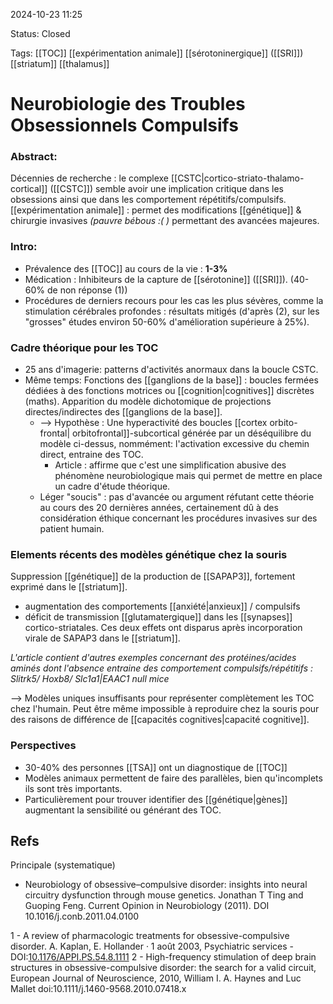 2024-10-23 11:25

Status: Closed 

Tags:  [[TOC]] [[expérimentation animale]] [[sérotoninergique]] ([[SRI]]) [[striatum]] [[thalamus]] 

# Neurobiologie des Troubles Obsessionnels Compulsifs
### Abstract: 
Décennies de recherche : le complexe [[CSTC|cortico-striato-thalamo-cortical]] ([[CSTC]]) semble avoir une implication critique dans les obsessions ainsi que dans les comportement répétitifs/compulsifs. 
[[expérimentation animale]] : permet des modifications [[génétique]] & chirurgie invasives *(pauvre bébous :( )* permettant des avancées majeures. 

### Intro:
- Prévalence des [[TOC]] au cours de la vie : **1-3%** 
- Médication : Inhibiteurs de la capture de [[sérotonine]] ([[SRI]]). (40-60% de non réponse (1))
- Procédures de derniers recours pour les cas les plus sévères, comme la stimulation cérébrales profondes : résultats mitigés (d'après (2), sur les "grosses" études environ 50-60% d'amélioration supérieure à 25%). 
### Cadre théorique pour les TOC

- 25 ans d'imagerie: patterns d'activités anormaux dans la boucle CSTC. 
- Même temps: Fonctions des [[ganglions de la base]] : boucles fermées dédiées à des fonctions motrices ou [[cognition|cognitives]] discrètes (maths).  Apparition du modèle dichotomique de projections directes/indirectes des [[ganglions de la base]]. 
	- --> Hypothèse :  Une hyperactivité des boucles [[cortex orbito-frontal| orbitofrontal]]-subcortical générée par un déséquilibre du modèle ci-dessus, nommément: l'activation excessive  du chemin direct, entraine des TOC.
		* Article : affirme que c'est une simplification abusive des phénomène neurobiologique mais qui permet de mettre en place un cadre d'étude théorique. 
	* Léger "soucis" : pas d'avancée ou argument réfutant cette théorie au cours des 20 dernières années, certainement dû à des considération éthique concernant les procédures invasives sur des patient humain.
### Elements récents des modèles génétique chez la souris
Suppression [[génétique]] de la production de [[SAPAP3]], fortement exprimé dans le [[striatum]]. 
- augmentation des comportements [[anxiété|anxieux]] / compulsifs
- déficit de transmission [[glutamatergique]] dans les [[synapses]] cortico-striatales.
Ces deux effets ont disparus après incorporation virale de SAPAP3 dans le [[striatum]]. 

*L'article contient d'autres exemples concernant des protéines/acides aminés dont l'absence entraine des comportement compulsifs/répétitifs : Slitrk5/ Hoxb8/ Slc1a1|EAAC1 null mice*

--> Modèles uniques insuffisants pour représenter complètement les TOC chez l'humain. Peut être même impossible à reproduire chez la souris pour des raisons de différence de [[capacités cognitives|capacité cognitive]].
### Perspectives
- 30-40% des personnes [[TSA]] ont un diagnostique de [[TOC]]
- Modèles animaux permettent de faire des parallèles, bien qu'incomplets ils sont très importants.
- Particulièrement pour trouver identifier des [[génétique|gènes]] augmentant la sensibilité ou générant des TOC.
## Refs
Principale (systematique)
- Neurobiology of obsessive–compulsive disorder: insights into neural circuitry dysfunction through mouse genetics. Jonathan T Ting and Guoping Feng. Current Opinion in Neurobiology (2011). DOI 10.1016/j.conb.2011.04.0100

1 - A review of pharmacologic treatments for obsessive-compulsive disorder. A. Kaplan, E. Hollander · 1 août 2003, Psychiatric services - DOI:[10.1176/APPI.PS.54.8.1111](https://doi.org/10.1176/APPI.PS.54.8.1111)
2 - High-frequency stimulation of deep brain structures in
obsessive-compulsive disorder: the search for a valid circuit, European Journal of Neuroscience, 2010, William I. A. Haynes and Luc Mallet  doi:10.1111/j.1460-9568.2010.07418.x
